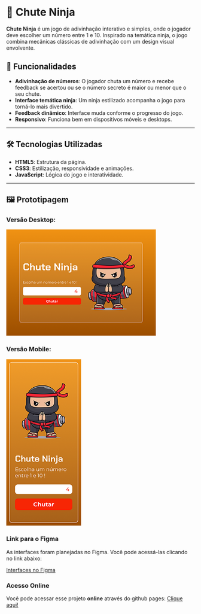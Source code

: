 # 🥷 Chute Ninja

**Chute Ninja** é um jogo de adivinhação interativo e simples, onde o jogador deve escolher um número entre 1 e 10. Inspirado na temática ninja, o jogo combina mecânicas clássicas de adivinhação com um design visual envolvente.

## 🚀 Funcionalidades

- **Adivinhação de números**: O jogador chuta um número e recebe feedback se acertou ou se o número secreto é maior ou menor que o seu chute.
- **Interface temática ninja**: Um ninja estilizado acompanha o jogo para torná-lo mais divertido.
- **Feedback dinâmico**: Interface muda conforme o progresso do jogo.
- **Responsivo**: Funciona bem em dispositivos móveis e desktops.

---

## 🛠️ Tecnologias Utilizadas

- **HTML5**: Estrutura da página.
- **CSS3**: Estilização, responsividade e animações.
- **JavaScript**: Lógica do jogo e interatividade.

---

## 🖼️ Prototipagem

### Versão Desktop:
![Desktop](./assets/img/prototipos/tela-jogo.png)

### Versão Mobile:
![Mobile](./assets/img/prototipos/tela-jogo-mobile.png)

### Link para o Figma
As interfaces foram planejadas no Figma. Você pode acessá-las clicando no link abaixo:

[Interfaces no Figma](https://www.figma.com/design/F0BvSyI7PVRg59JNZw2wdu/Chute-Ninja?node-id=0-1&t=DlJEvbW8eoD8mh0b-1) <!-- Substitua o `#` pelo link do Figma -->

### Acesso Online

Você pode acessar esse projeto **online** através do github pages: [Clique aqui!](https://lukaskardeck.github.io/Chute-ninja/)